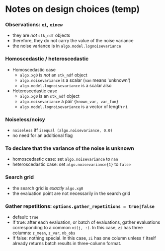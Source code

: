 # Notes on design choices (temp)

### Observations: `xi`, `xinew`

 * they are *not* `stk_ndf` objects
 * therefore, they do not carry the value of the noise variance
 * the noise variance is in `algo.model.lognoisevariance`

### Homoscedastic / heteroscedastic

 * Homoscedastic case
    * `algo.xg0` is *not* an `stk_ndf` object
    * `algo.noisevariance` is a scalar (`nan` means 'unknown')
    * `algo.model.lognoisevariance` is a scalar also
 * Heteroscedastic case
    * `algo.xg0` is an `stk_ndf` object
    * `algo.noisevariance` a pair `{known_var, var_fun}`
    * `algo.model.lognoisevariance` is a vector of length `ni`

### Noiseless/noisy

 * `noiseless` iff `isequal (algo.noisevariance, 0.0)`
 * no need for an additional flag

### To declare that the variance of the noise is unknown

 * homoscedastic case: set `algo.noisevariance` to `nan`
 * heteroscedastic case: set `algo.noisevariance{1}` to `false`

### Search grid

 * the search grid is *exactly* `algo.xg0`
 * the evaluation point are not necessarily in the search grid

### Gather repetitions: `options.gather_repetitions = true|false`

 * default: `true`
 * If true: after each evaluation, or batch of evaluations, gather
   evaluations corresponding to a common `xi(j, :)`. In this case, `zi`
   has three columns: `z_mean`, `z_var`, `nb_obs`
 * If false: nothing special. In this case, `zi` has one column unless
   `f` itself already returns batch results in three-column format.
